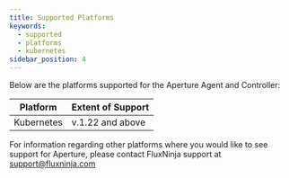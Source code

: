```yaml
---
title: Supported Platforms
keywords:
  - supported
  - platforms
  - kubernetes
sidebar_position: 4
---
```


Below are the platforms supported for the Aperture Agent and Controller:

| Platform   | Extent of Support |
| ---------- | ----------------- |
| Kubernetes | v.1.22 and above  |

For information regarding other platforms where you would like to see support
for Aperture, please contact FluxNinja support at support@fluxninja.com
